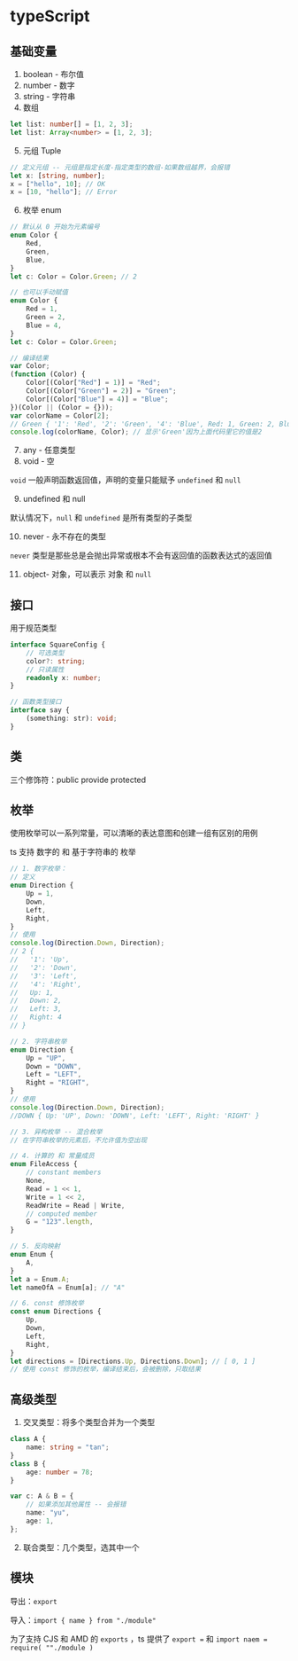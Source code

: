 # typeScript

## 基础变量

1. boolean - 布尔值
2. number - 数字
3. string - 字符串
4. 数组

```ts
let list: number[] = [1, 2, 3];
let list: Array<number> = [1, 2, 3];
```

5. 元组 Tuple

```ts
// 定义元组 -- 元组是指定长度-指定类型的数组-如果数组越界，会报错
let x: [string, number];
x = ["hello", 10]; // OK
x = [10, "hello"]; // Error
```

6. 枚举 enum

```ts
// 默认从 0 开始为元素编号
enum Color {
	Red,
	Green,
	Blue,
}
let c: Color = Color.Green; // 2

// 也可以手动赋值
enum Color {
	Red = 1,
	Green = 2,
	Blue = 4,
}
let c: Color = Color.Green;

// 编译结果
var Color;
(function (Color) {
	Color[(Color["Red"] = 1)] = "Red";
	Color[(Color["Green"] = 2)] = "Green";
	Color[(Color["Blue"] = 4)] = "Blue";
})(Color || (Color = {}));
var colorName = Color[2];
// Green { '1': 'Red', '2': 'Green', '4': 'Blue', Red: 1, Green: 2, Blue: 4 }
console.log(colorName, Color); // 显示'Green'因为上面代码里它的值是2
```

7. any - 任意类型
8. void - 空

`void` 一般声明函数返回值，声明的变量只能赋予 `undefined` 和 `null`

9. undefined 和 null

默认情况下，`null` 和 `undefined` 是所有类型的子类型

10. never - 永不存在的类型

`never` 类型是那些总是会抛出异常或根本不会有返回值的函数表达式的返回值

11. object- 对象，可以表示 对象 和 `null`

## 接口

用于规范类型

```ts
interface SquareConfig {
	// 可选类型
	color?: string;
	// 只读属性
	readonly x: number;
}

// 函数类型接口
interface say {
	(something: str): void;
}
```

## 类

三个修饰符：public provide protected

## 枚举

使用枚举可以一系列常量，可以清晰的表达意图和创建一组有区别的用例

ts 支持 数字的 和 基于字符串的 枚举

```ts
// 1. 数字枚举：
// 定义
enum Direction {
	Up = 1,
	Down,
	Left,
	Right,
}
// 使用
console.log(Direction.Down, Direction);
// 2 {
//   '1': 'Up',
//   '2': 'Down',
//   '3': 'Left',
//   '4': 'Right',
//   Up: 1,
//   Down: 2,
//   Left: 3,
//   Right: 4
// }

// 2. 字符串枚举
enum Direction {
	Up = "UP",
	Down = "DOWN",
	Left = "LEFT",
	Right = "RIGHT",
}
// 使用
console.log(Direction.Down, Direction);
//DOWN { Up: 'UP', Down: 'DOWN', Left: 'LEFT', Right: 'RIGHT' }

// 3. 异构枚举 -- 混合枚举
// 在字符串枚举的元素后，不允许值为空出现

// 4. 计算的 和 常量成员
enum FileAccess {
	// constant members
	None,
	Read = 1 << 1,
	Write = 1 << 2,
	ReadWrite = Read | Write,
	// computed member
	G = "123".length,
}

// 5. 反向映射
enum Enum {
	A,
}
let a = Enum.A;
let nameOfA = Enum[a]; // "A"

// 6. const 修饰枚举
const enum Directions {
	Up,
	Down,
	Left,
	Right,
}
let directions = [Directions.Up, Directions.Down]; // [ 0, 1 ]
// 使用 const 修饰的枚举，编译结束后，会被删除，只取结果
```

## 高级类型

1. 交叉类型：将多个类型合并为一个类型

```ts
class A {
	name: string = "tan";
}
class B {
	age: number = 78;
}

var c: A & B = {
	// 如果添加其他属性 -- 会报错
	name: "yu",
	age: 1,
};
```

2. 联合类型：几个类型，选其中一个

## 模块

导出：`export`

导入：`import { name } from "./module"`

为了支持 CJS 和 AMD 的 `exports` ，ts 提供了 `export =` 和 `import naem = require( ""./module )`

